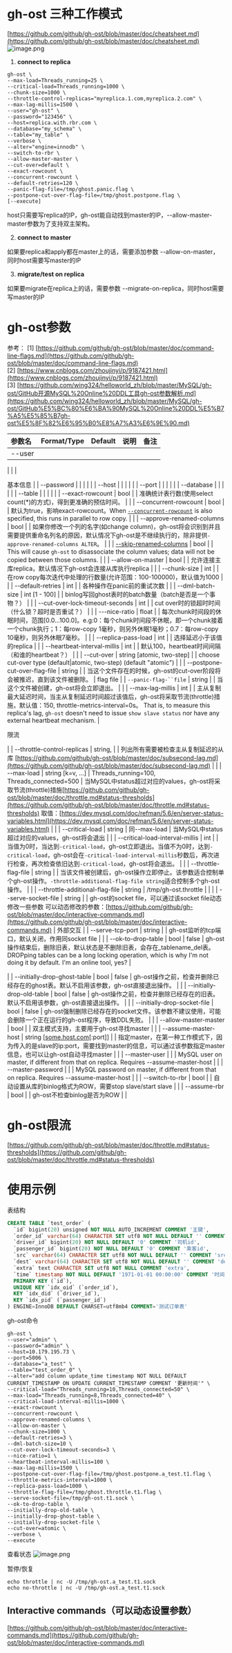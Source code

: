 # gh-ost 三种工作模式
[https://github.com/github/gh-ost/blob/master/doc/cheatsheet.md](https://github.com/github/gh-ost/blob/master/doc/cheatsheet.md)
![image.png](https://cdn.nlark.com/yuque/0/2020/png/385742/1584238056845-7ede63a0-b7ba-4d0e-a9a4-d117e81be6e2.png#align=left&display=inline&height=402&originHeight=803&originWidth=1920&size=129457&status=done&style=none&width=960)

1. **connect to replica**
```shell
gh-ost \
--max-load=Threads_running=25 \
--critical-load=Threads_running=1000 \
--chunk-size=1000 \
--throttle-control-replicas="myreplica.1.com,myreplica.2.com" \
--max-lag-millis=1500 \
--user="gh-ost" \
--password="123456" \
--host=replica.with.rbr.com \
--database="my_schema" \
--table="my_table" \
--verbose \
--alter="engine=innodb" \
--switch-to-rbr \
--allow-master-master \
--cut-over=default \
--exact-rowcount \
--concurrent-rowcount \
--default-retries=120 \
--panic-flag-file=/tmp/ghost.panic.flag \
--postpone-cut-over-flag-file=/tmp/ghost.postpone.flag \
[--execute]
```
host只需要写replica的IP，gh-ost能自动找到master的IP，--allow-master-master参数为了支持双主架构。

2. **connect to master**

如果要replica和apply都在master上的话，需要添加参数 --allow-on-master，同时host需要写master的IP

3. **migrate/test on replica**

如果要migrate在replica上的话，需要参数 --migrate-on-replica，同时host需要写master的IP

# gh-ost参数
参考：
[1] [https://github.com/github/gh-ost/blob/master/doc/command-line-flags.md](https://github.com/github/gh-ost/blob/master/doc/command-line-flags.md)
[2] [https://www.cnblogs.com/zhoujinyi/p/9187421.html](https://www.cnblogs.com/zhoujinyi/p/9187421.html)
[3] [https://github.com/wing324/helloworld_zh/blob/master/MySQL/gh-ost/GitHub开源MySQL%20Online%20DDL工具gh-ost参数解析.md](https://github.com/wing324/helloworld_zh/blob/master/MySQL/gh-ost/GitHub%E5%BC%80%E6%BA%90MySQL%20Online%20DDL%E5%B7%A5%E5%85%B7gh-ost%E5%8F%82%E6%95%B0%E8%A7%A3%E6%9E%90.md)

| 参数名 | Format/Type | Default | 说明 | 备注 |
| :--- | :--- | :--- | :--- | :--- |
| --user | 
 | 
 | 
 | 


基本信息
 |
| --password | 
 | 
 | 
 |  |
| --host | 
 | 
 | 
 |  |
| --port | 
 | 
 | 
 |  |
| --database | 
 | 
 | 
 |  |
| --table | 
 | 
 | 
 |  |
| --exact-rowcount | bool | 
 | 准确统计表行数(使用select count(*)的方式)，得到更准确的预估时间。 | 
 |
| --concurrent-rowcount | bool | 
 | 默认为true，影响exact-rowcount。When [`--concurrent-rowcount`](https://github.com/github/gh-ost/blob/master/doc/command-line-flags.md#concurrent-rowcount) is also specified, this runs in parallel to row copy. | 
 |
| --approve-renamed-columns | bool | 
 | 如果你修改一个列的名字(如change column)，gh-ost将会识别到并且需要提供重命名列名的原因，默认情况下gh-ost是不继续执行的，除非提供`-approve-renamed-columns ALTER`。 | 
 |
| [--skip-renamed-columns](https://github.com/github/gh-ost/blob/master/doc/command-line-flags.md#skip-renamed-columns) | bool | 
 | This will cause `gh-ost` to disassociate the column values; data will not be copied between those columns. | 
 |
| --allow-on-master | bool | 
 | 允许连接主库replica，默认情况下gh-ost会连接从库执行replica | 
 |
| --chunk-size | int | 
 | 在row copy每次迭代中处理的行数量(允许范围：100-100000)，默认值为1000 | 
 |
| --default-retries | int | 
 | 各种操作在panic前的重试次数 | 
 |
| --dml-batch-size | int [1 - 100] | 
 | binlog写回ghost表时的batch数量（batch是否是一个事物？） | 
 |
| --cut-over-lock-timeout-seconds | int | 
 | cut over时的锁超时时间（什么锁？超时是否重试？） | 
 |
| ---nice-ratio | float | 
 | 每次chunk时间段的休眠时间，范围[0.0...100.0]。e.g:0：每个chunk时间段不休眠，即一个chunk接着一个chunk执行；1：每row-copy 1毫秒，则另外休眠1毫秒；0.7：每row-copy 10毫秒，则另外休眠7毫秒。 | 
 |
| --replica-pass-load | int | 
 | 选择延迟小于该值的replica | 
 |
| --heartbeat-interval-millis | int | 
 | 默认100，heartbeat时间间隔（和谁的heartbeat？） | 
 |
| --cut-over | string [atomic, two-step] | 
 | choose cut-over type (default&#124;atomic, two-step) (default "atomic") | 
 |
| --postpone-cut-over-flag-file | string | 
 | 当这个文件存在的时候，gh-ost的cut-over阶段将会被推迟，直到该文件被删除。 | flag file |
| `--panic-flag-``file` | string | 
 | 当这个文件被创建，gh-ost将会立即退出。 |  |
| --max-lag-millis | int | 
 | 主从复制最大延迟时间，当主从复制延迟时间超过该值后，gh-ost将采取节流(throttle)措施，默认值：150, throttle-metrics-interval=0s。
That is, to measure this replica's lag, `gh-ost` doesn't need to issue `show slave status` nor have any external heartbeat mechanism. | 








限流



 |
| --throttle-control-replicas | string, | 
 | 列出所有需要被检查主从复制延迟的从库
[https://github.com/github/gh-ost/blob/master/doc/subsecond-lag.md](https://github.com/github/gh-ost/blob/master/doc/subsecond-lag.md) |  |
| --max-load | string [k=v, ...] | Threads_running=100,
Threads_connected=500 | 当MySQL中status超过对应的values，gh-ost将采取节流(throttle)措施[https://github.com/github/gh-ost/blob/master/doc/throttle.md#status-thresholds](https://github.com/github/gh-ost/blob/master/doc/throttle.md#status-thresholds)
取值：[https://dev.mysql.com/doc/refman/5.6/en/server-status-variables.html](https://dev.mysql.com/doc/refman/5.6/en/server-status-variables.html) |  |
| --critical-load | string | 同--max-load | 当MySQL中status超过对应的values，gh-ost将会退出 |  |
| --critical-load-interval-millis | int | 
 | 当值为0时，当达到`-critical-load`，gh-ost立即退出。当值不为0时，达到`-critical-load`，gh-ost会在`-critical-load-interval-millis`秒数后，再次进行检查，再次检查依旧达到`-critical-load`，gh-ost将会退出。 |  |
| --throttle-flag-file | string | 
 | 当该文件被创建后，gh-ost操作立即停止。该参数适合控制单个gh-ost操作。`-throttle-additional-flag-file string`适合控制多个gh-ost操作。 |  |
| --throttle-additional-flag-file | string | /tmp/gh-ost.throttle |  |  |
| --serve-socket-file | string | 
 | gh-ost的socket file，可以通过该socket file动态修改一些参数
可以动态修改的参数：[https://github.com/github/gh-ost/blob/master/doc/interactive-commands.md](https://github.com/github/gh-ost/blob/master/doc/interactive-commands.md) | 外部交互 |
| --serve-tcp-port | string | 
 | gh-ost监听的tcp端口，默认关闭，作用同socket file |  |
| --ok-to-drop-table | bool | false | gh-ost操作结束后，删除旧表，默认状态是不删除旧表，会存在_tablename_del表。
DROPping tables can be a long locking operation, which is why I'm not doing it by default. I'm an online tool, yes? | 


 |
| --initially-drop-ghost-table | bool | false | gh-ost操作之前，检查并删除已经存在的ghost表。默认不启用该参数，gh-ost直接退出操作。 |  |
| --initially-drop-old-table | bool | false | gh-ost操作之前，检查并删除已经存在的旧表。默认不启用该参数，gh-ost直接退出操作。 |  |
| --initially-drop-socket-file | bool | false | gh-ost强制删除已经存在的socket文件。该参数不建议使用，可能会删除一个正在运行的gh-ost程序，导致DDL失败。 |  |
| --allow-master-master | bool | 
 | 双主模式支持，主要用于gh-ost寻找master | 
 |
| --assume-master-host | string [[some.host.com](http://some.host.com/)[:port]] | 
 | 指定master，在第一种工作模式下，因为传入的是slave的ip:port，需要找到master的信息，可以通过该参数指定master信息，也可以让gh-ost自动寻找master | 
 |
| --master-user | 
 | 
 | MySQL user on master, if different from that on replica. Requires --assume-master-host | 
 |
| --master-password | 
 | 
 | MySQL password on master, if different from that on replica. Requires --assume-master-host | 
 |
| --switch-to-rbr | bool | 
 | 自动设置从库的binlog格式为ROW，需要stop slave/start slave | 
 |
| --assume-rbr | bool | 
 | gh-ost不检查binlog是否为ROW | 
 |


# gh-ost限流
[https://github.com/github/gh-ost/blob/master/doc/throttle.md#status-thresholds](https://github.com/github/gh-ost/blob/master/doc/throttle.md#status-thresholds)

# 使用示例
表结构
```sql
CREATE TABLE `test_order` (
  `id` bigint(20) unsigned NOT NULL AUTO_INCREMENT COMMENT '主键',
  `order_id` varchar(64) CHARACTER SET utf8 NOT NULL DEFAULT '' COMMENT '订单id',
  `driver_id` bigint(20) NOT NULL DEFAULT '0' COMMENT '司机id',
  `passenger_id` bigint(20) NOT NULL DEFAULT '0' COMMENT '乘客id',
  `src` varchar(64) CHARACTER SET utf8 NOT NULL DEFAULT '' COMMENT 'src',
  `dest` varchar(64) CHARACTER SET utf8 NOT NULL DEFAULT '' COMMENT 'dest',
  `extra` text CHARACTER SET utf8 NOT NULL COMMENT 'extra',
  `time` timestamp NOT NULL DEFAULT '1971-01-01 00:00:00' COMMENT '时间',
  PRIMARY KEY (`id`),
  UNIQUE KEY `idx_oid` (`order_id`),
  KEY `idx_did` (`driver_id`),
  KEY `idx_pid` (`passenger_id`)
) ENGINE=InnoDB DEFAULT CHARSET=utf8mb4 COMMENT='测试订单表'
```

gh-ost命令
```shell
gh-ost \
--user="admin" \
--password="admin" \
--host=10.179.195.73 \
--port=5006 \
--database="a_test" \
--table="test_order_0" \
--alter="add column update_time timestamp NOT NULL DEFAULT CURRENT_TIMESTAMP ON UPDATE CURRENT_TIMESTAMP COMMENT '更新时间'" \
--critical-load="Threads_running=10,Threads_connected=50" \
--max-load="Threads_running=8,Threads_connected=40" \
--critical-load-interval-millis=1000 \
--exact-rowcount \
--concurrent-rowcount \
--approve-renamed-columns \
--allow-on-master \
--chunk-size=1000 \
--default-retries=3 \
--dml-batch-size=10 \
--cut-over-lock-timeout-seconds=3 \
--nice-ratio=1 \
--heartbeat-interval-millis=100 \
--max-lag-millis=1500 \
--postpone-cut-over-flag-file=/tmp/ghost.postpone.a_test.t1.flag \
--throttle-metrics-interval=1000 \
--replica-pass-load=1000 \
--throttle-flag-file=/tmp/ghost.throttle.t1.flag \
--serve-socket-file=/tmp/gh-ost.t1.sock \
--ok-to-drop-table \
--initially-drop-old-table \
--initially-drop-ghost-table \
--initially-drop-socket-file \
--cut-over=atomic \
--verbose \
--execute
```

查看状态
![image.png](https://cdn.nlark.com/yuque/0/2020/png/385742/1584238465528-4548150e-d37d-4813-aac8-dda70d9bad22.png#align=left&display=inline&height=161&originHeight=322&originWidth=1920&size=111316&status=done&style=none&width=960)

暂停/恢复
```shell
echo throttle | nc -U /tmp/gh-ost.a_test.t1.sock
echo no-throttle | nc -U /tmp/gh-ost.a_test.t1.sock
```

## Interactive commands（可以动态设置参数）
[https://github.com/github/gh-ost/blob/master/doc/interactive-commands.md](https://github.com/github/gh-ost/blob/master/doc/interactive-commands.md)
